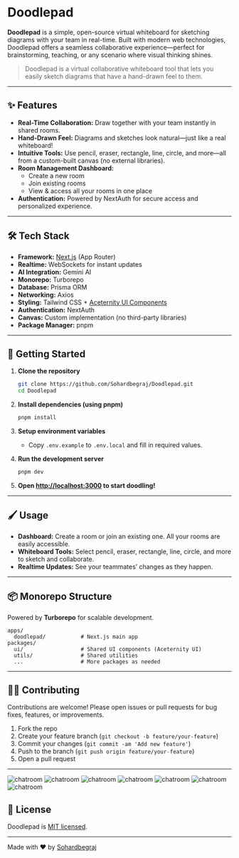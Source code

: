# Doodlepad

**Doodlepad** is a simple, open-source virtual whiteboard for sketching diagrams with your team in real-time. Built with modern web technologies, Doodlepad offers a seamless collaborative experience—perfect for brainstorming, teaching, or any scenario where visual thinking shines.

> Doodlepad is a virtual collaborative whiteboard tool that lets you easily sketch diagrams that have a hand-drawn feel to them.

---

## ✨ Features

- **Real-Time Collaboration:** Draw together with your team instantly in shared rooms.
- **Hand-Drawn Feel:** Diagrams and sketches look natural—just like a real whiteboard!
- **Intuitive Tools:** Use pencil, eraser, rectangle, line, circle, and more—all from a custom-built canvas (no external libraries).
- **Room Management Dashboard:**
  - Create a new room
  - Join existing rooms
  - View & access all your rooms in one place
- **Authentication:** Powered by NextAuth for secure access and personalized experience.

---

## 🛠️ Tech Stack

- **Framework:** [Next.js](https://nextjs.org/) (App Router)
- **Realtime:** WebSockets for instant updates
- **AI Integration:** Gemini AI
- **Monorepo:** Turborepo
- **Database:** Prisma ORM
- **Networking:** Axios
- **Styling:** Tailwind CSS + [Aceternity UI Components](https://ui.aceternity.com/)
- **Authentication:** NextAuth
- **Canvas:** Custom implementation (no third-party libraries)
- **Package Manager:** pnpm

---

## 🚀 Getting Started

1. **Clone the repository**
   ```bash
   git clone https://github.com/Sohardbegraj/Doodlepad.git
   cd Doodlepad
   ```

2. **Install dependencies (using pnpm)**
   ```bash
   pnpm install
   ```

3. **Setup environment variables**
   - Copy `.env.example` to `.env.local` and fill in required values.

4. **Run the development server**
   ```bash
   pnpm dev
   ```

5. **Open [http://localhost:3000](http://localhost:3000) to start doodling!**

---

## 🖌️ Usage

- **Dashboard:** Create a room or join an existing one. All your rooms are easily accessible.
- **Whiteboard Tools:** Select pencil, eraser, rectangle, line, circle, and more to sketch and collaborate.
- **Realtime Updates:** See your teammates’ changes as they happen.

---

## 📦 Monorepo Structure

Powered by **Turborepo** for scalable development.

```
apps/
  doodlepad/           # Next.js main app
packages/
  ui/                  # Shared UI components (Aceternity UI)
  utils/               # Shared utilities
  ...                  # More packages as needed
```

---

## 👩‍💻 Contributing

Contributions are welcome! Please open issues or pull requests for bug fixes, features, or improvements.

1. Fork the repo
2. Create your feature branch (`git checkout -b feature/your-feature`)
3. Commit your changes (`git commit -am 'Add new feature'`)
4. Push to the branch (`git push origin feature/your-feature`)
5. Open a pull request

---

![chatroom](.signin.png)
![chatroom](.signup.png)
![chatroom](.home.png)
![chatroom](.dashboard.png)
![chatroom](.join.png)
![chatroom](.create.png)
![chatroom](.canvas.png)

## 📄 License

Doodlepad is [MIT licensed](LICENSE).

---

Made with ❤️ by [Sohardbegraj](https://github.com/Sohardbegraj)
